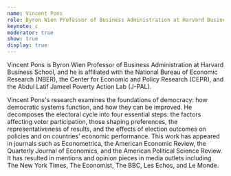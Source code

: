 ```yaml
---
name: Vincent Pons
role: Byron Wien Professor of Business Administration at Harvard Business School
keynote: c
moderator: true
show: true
display: true
---
```


Vincent Pons is Byron Wien Professor of Business Administration at Harvard Business School, and he is affiliated with the National Bureau of Economic Research (NBER), the Center for Economic and Policy Research (CEPR), and the Abdul Latif Jameel Poverty Action Lab (J-PAL).

Vincent Pons's research examines the foundations of democracy: how democratic systems function, and how they can be improved. He decomposes the electoral cycle into four essential steps: the factors affecting voter participation, those shaping preferences, the representativeness of results, and the effects of election outcomes on policies and on countries’ economic performance. This work has appeared in journals such as Econometrica, the American Economic Review, the Quarterly Journal of Economics, and the American Political Science Review. It has resulted in mentions and opinion pieces in media outlets including The New York Times, The Economist, The BBC, Les Echos, and Le Monde.
